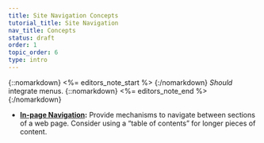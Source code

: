 ```yaml
---
title: Site Navigation Concepts
tutorial_title: Site Navigation
nav_title: Concepts
status: draft
order: 1
topic_order: 6
type: intro
---
```

{::nomarkdown}
<%= editors_note_start %>
{:/nomarkdown}
_Should_ integrate menus.
{::nomarkdown}
<%= editors_note_end %>
{:/nomarkdown}

* **[In-page Navigation](in-page-navigation.html):** Provide mechanisms to navigate between sections of a web page. Consider using a “table of contents” for longer pieces of content.
